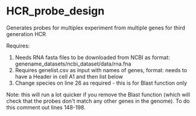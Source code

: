 # HCR_probe_design
Generates probes for multiplex experiment from multiple genes for third generation HCR

Requires:
1. Needs RNA fasta files to be downloaded from NCBI as format: genename_datasets/ncbi_dataset/data/rna.fna
2. Requires genelist.csv as input with names of genes, format: needs to have a Header in cell A1 and then list below 
3. Change species on line 26 as required - this is for Blast function only 

Note: this will run a lot quicker if you remove the Blast function (which will check that the probes don't match any other genes in the genome). To do this comment out lines 148-198.
